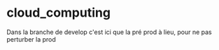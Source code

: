 # cloud_computing

Dans la branche de develop c'est ici que la pré prod à lieu, pour ne pas perturber la prod
